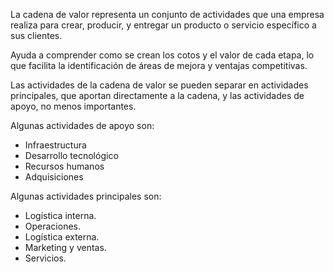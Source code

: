 La cadena de valor representa un conjunto de actividades que una empresa realiza para crear, producir, y entregar un producto o servicio específico a sus clientes.

Ayuda a comprender como se crean los cotos y el valor de cada etapa, lo que facilita la identificación de áreas de mejora y ventajas competitivas.

Las actividades de la cadena de valor se pueden separar en actividades principales, que aportan directamente a la cadena, y las actividades de apoyo, no menos importantes.

Algunas actividades de apoyo son:

- Infraestructura
- Desarrollo tecnológico
- Recursos humanos
- Adquisiciones

Algunas actividades principales son:

- Logística interna.
- Operaciones.
- Logística externa.
- Marketing y ventas.
- Servicios.
